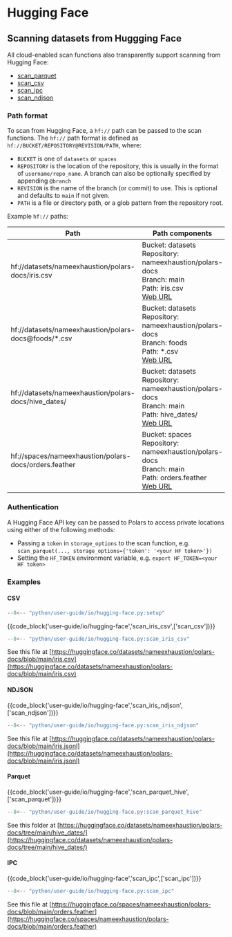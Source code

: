 # Hugging Face

## Scanning datasets from Huggging Face

All cloud-enabled scan functions also transparently support scanning from Hugging Face:

- [scan_parquet](https://docs.pola.rs/api/python/stable/reference/api/polars.scan_parquet.html)
- [scan_csv](https://docs.pola.rs/api/python/stable/reference/api/polars.scan_csv.html)
- [scan_ipc](https://docs.pola.rs/api/python/stable/reference/api/polars.scan_ipc.html)
- [scan_ndjson](https://docs.pola.rs/api/python/stable/reference/api/polars.scan_ndjson.html)

### Path format

To scan from Hugging Face, a `hf://` path can be passed to the scan functions. The `hf://` path format is defined as `hf://BUCKET/REPOSITORY@REVISION/PATH`, where:

- `BUCKET` is one of `datasets` or `spaces`
- `REPOSITORY` is the location of the repository, this is usually in the format of `username/repo_name`. A branch can also be optionally specified by appending `@branch`
- `REVISION` is the name of the branch (or commit) to use. This is optional and defaults to `main` if not given.
- `PATH` is a file or directory path, or a glob pattern from the repository root.

Example `hf://` paths:

| Path                                                  | Path components                                                                                                                                                                                |
| ----------------------------------------------------- | ---------------------------------------------------------------------------------------------------------------------------------------------------------------------------------------------- |
| hf://datasets/nameexhaustion/polars-docs/iris.csv     | Bucket: datasets<br>Repository: nameexhaustion/polars-docs<br>Branch: main<br>Path: iris.csv<br>[Web URL](https://huggingface.co/datasets/nameexhaustion/polars-docs/tree/main/)               |
| hf://datasets/nameexhaustion/polars-docs@foods/\*.csv | Bucket: datasets<br>Repository: nameexhaustion/polars-docs<br>Branch: foods<br>Path: \*.csv<br>[Web URL](https://huggingface.co/datasets/nameexhaustion/polars-docs/tree/foods/)               |
| hf://datasets/nameexhaustion/polars-docs/hive_dates/  | Bucket: datasets<br>Repository: nameexhaustion/polars-docs<br>Branch: main<br>Path: hive_dates/<br>[Web URL](https://huggingface.co/datasets/nameexhaustion/polars-docs/tree/main/hive_dates/) |
| hf://spaces/nameexhaustion/polars-docs/orders.feather | Bucket: spaces<br>Repository: nameexhaustion/polars-docs<br>Branch: main<br>Path: orders.feather<br>[Web URL](https://huggingface.co/spaces/nameexhaustion/polars-docs/tree/main/)             |

### Authentication

A Hugging Face API key can be passed to Polars to access private locations using either of the following methods:

- Passing a `token` in `storage_options` to the scan function, e.g. `scan_parquet(..., storage_options={'token': '<your HF token>'})`
- Setting the `HF_TOKEN` environment variable, e.g. `export HF_TOKEN=<your HF token>`

### Examples

#### CSV

```python exec="on" result="text" session="user-guide/io/hugging-face"
--8<-- "python/user-guide/io/hugging-face.py:setup"
```

{{code_block('user-guide/io/hugging-face','scan_iris_csv',['scan_csv'])}}

```python exec="on" result="text" session="user-guide/io/hugging-face"
--8<-- "python/user-guide/io/hugging-face.py:scan_iris_csv"
```

See this file at [https://huggingface.co/datasets/nameexhaustion/polars-docs/blob/main/iris.csv](https://huggingface.co/datasets/nameexhaustion/polars-docs/blob/main/iris.csv)

#### NDJSON

{{code_block('user-guide/io/hugging-face','scan_iris_ndjson',['scan_ndjson'])}}

```python exec="on" result="text" session="user-guide/io/hugging-face"
--8<-- "python/user-guide/io/hugging-face.py:scan_iris_ndjson"
```

See this file at [https://huggingface.co/datasets/nameexhaustion/polars-docs/blob/main/iris.jsonl](https://huggingface.co/datasets/nameexhaustion/polars-docs/blob/main/iris.jsonl)

#### Parquet

{{code_block('user-guide/io/hugging-face','scan_parquet_hive',['scan_parquet'])}}

```python exec="on" result="text" session="user-guide/io/hugging-face"
--8<-- "python/user-guide/io/hugging-face.py:scan_parquet_hive"
```

See this folder at [https://huggingface.co/datasets/nameexhaustion/polars-docs/tree/main/hive_dates/](https://huggingface.co/datasets/nameexhaustion/polars-docs/tree/main/hive_dates/)

#### IPC

{{code_block('user-guide/io/hugging-face','scan_ipc',['scan_ipc'])}}

```python exec="on" result="text" session="user-guide/io/hugging-face"
--8<-- "python/user-guide/io/hugging-face.py:scan_ipc"
```

See this file at [https://huggingface.co/spaces/nameexhaustion/polars-docs/blob/main/orders.feather](https://huggingface.co/spaces/nameexhaustion/polars-docs/blob/main/orders.feather)
